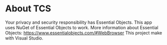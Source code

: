 # About TCS
Your privacy and security responsibility has Essential Objects. This app uses NuGet of Essential Objects to work.
More information about Essential Objects: https://www.essentialobjects.com/#WebBrowser
This project make with Visual Studio.
